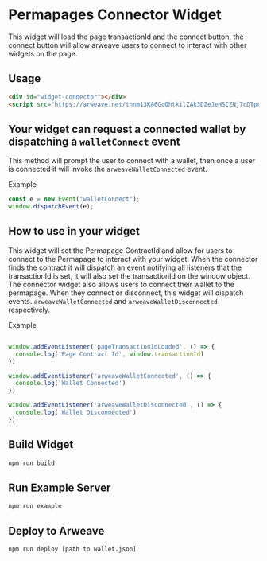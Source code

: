 # Permapages Connector Widget 

This widget will load the page transactionId and the connect button, the connect button will allow arweave users to connect to interact with other widgets on the page.

## Usage

```html
<div id="widget-connector"></div>
<script src="https://arweave.net/tnnm13K86GcOhtkilZAk3DZeJeHSCZNj7cDTpnZ1lw8"><script>
```

## Your widget can request a connected wallet by dispatching a `walletConnect` event

This method will prompt the user to connect with a wallet, then once a user is connected it will invoke the `arweaveWalletConnected` event.

Example

```js
const e = new Event("walletConnect");
window.dispatchEvent(e);
```


## How to use in your widget

This widget will set the Permapage ContractId and allow for users to connect to the Permapage to interact with your widget. When the connector finds the contract it will dispatch an event notifying all listeners that the transactionId is set, it will also set the transactionId on the window object. The connector widget also allows users to connect their wallet to the permapage. When they connect or disconnect, this widget will dispatch events. `arweaveWalletConnected` and `arweaveWalletDisconnected` respectively.

Example

```js

window.addEventListener('pageTransactionIdLoaded', () => {
  console.log('Page Contract Id', window.transactionId)
})

window.addEventListener('arweaveWalletConnected', () => {
  console.log('Wallet Connected')
})

window.addEventListener('arweaveWalletDisconnected', () => {
  console.log('Wallet Disconnected')
})

```

## Build Widget

```sh
npm run build
```

## Run Example Server

```sh
npm run example
```

## Deploy to Arweave

```sh
npm run deploy [path to wallet.json]
```

